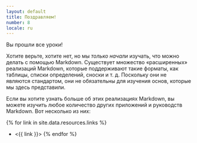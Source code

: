 ```yaml
---
layout: default
title: Поздравляем!
number: 8
locale: ru
---
```


Вы прошли все уроки!

Хотите верьте, хотите нет, но мы _только начали_ изучать, что можно делать с помощью Markdown. Существует множество «расширенных» реализаций Markdown, которые поддерживают такие форматы, как таблицы, списки определений, сноски и т. д. Поскольку они не являются стандартом, они не обязательны для изучения основ, которые мы здесь представили.

Если вы хотите узнать больше об этих реализациях Markdown, вы можете изучить любое количество других приложений и руководств Markdown. Вот несколько из них:

{% for link in site.data.resources.links %}
* <{{ link }}>
{% endfor %}
